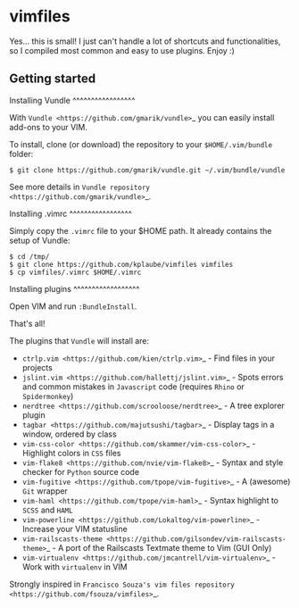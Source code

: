 vimfiles
========

Yes... this is small! I just can't handle a lot of shortcuts and
functionalities, so I compiled most common and easy to use plugins. Enjoy :)

Getting started
---------------

Installing Vundle
^^^^^^^^^^^^^^^^^

With `Vundle <https://github.com/gmarik/vundle>`_ you can easily install
add-ons to your VIM.

To install, clone (or download) the repository to your `$HOME/.vim/bundle` folder:

    $ git clone https://github.com/gmarik/vundle.git ~/.vim/bundle/vundle

See more details in `Vundle repository <https://github.com/gmarik/vundle>`_.

Installing .vimrc
^^^^^^^^^^^^^^^^^

Simply copy the `.vimrc` file to your $HOME path. It already contains the
setup of Vundle:

    $ cd /tmp/
    $ git clone https://github.com/kplaube/vimfiles vimfiles
    $ cp vimfiles/.vimrc $HOME/.vimrc

Installing plugins
^^^^^^^^^^^^^^^^^^

Open VIM and run `:BundleInstall`.

That's all!

The plugins that `Vundle` will install are:

* `ctrlp.vim <https://github.com/kien/ctrlp.vim>`_ - Find files in your projects
* `jslint.vim <https://github.com/hallettj/jslint.vim>`_ - Spots errors and common mistakes in `Javascript` code (requires `Rhino` or `Spidermonkey`)
* `nerdtree <https://github.com/scrooloose/nerdtree>`_ - A tree explorer plugin
* `tagbar <https://github.com/majutsushi/tagbar>`_  - Display tags in a window, ordered by class
* `vim-css-color <https://github.com/skammer/vim-css-color>`_ - Highlight colors in `CSS` files
* `vim-flake8 <https://github.com/nvie/vim-flake8>`_ - Syntax and style checker for `Python` source code
* `vim-fugitive <https://github.com/tpope/vim-fugitive>`_ - A (awesome) `Git` wrapper
* `vim-haml <https://github.com/tpope/vim-haml>`_ - Syntax highlight to `SCSS` and `HAML`
* `vim-powerline <https://github.com/Lokaltog/vim-powerline>`_ - Increase your VIM statusline
* `vim-railscasts-theme <https://github.com/gilsondev/vim-railscasts-theme>`_ - A port of the Railscasts Textmate theme to Vim (GUI Only)
* `vim-virtualenv <https://github.com/jmcantrell/vim-virtualenv>`_ - Work with `virtualenv` in VIM


Strongly inspired in `Francisco Souza's vim files repository <https://github.com/fsouza/vimfiles>`_.
